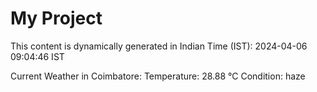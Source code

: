 # My Project

This content is dynamically generated in Indian Time (IST): 2024-04-06 09:04:46 IST


Current Weather in Coimbatore:
Temperature: 28.88 °C
Condition: haze
